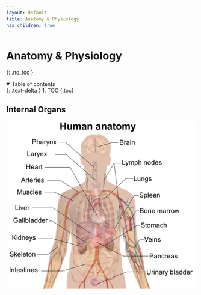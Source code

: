 ```yaml
---
layout: default
title: Anatomy & Physiology
has_children: true
---
```


# Anatomy & Physiology
{: .no_toc }

<details open markdown="block">
  <summary>
    Table of contents
  </summary>
  {: .text-delta }
1. TOC
{:toc}
</details>

## Internal Organs

![Internal organs diagram](/assets/images/internal-organs.png)
